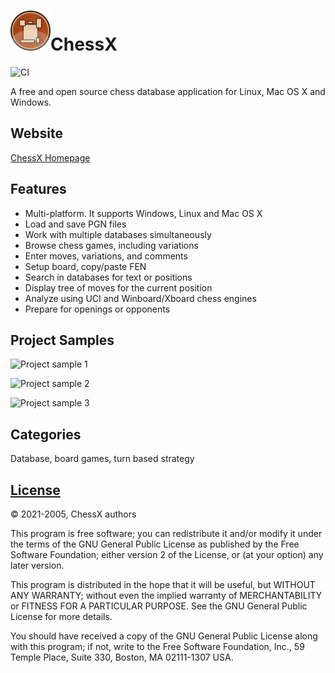 # ![Icon](data/icons/64x64/apps/chessx.png)ChessX

![CI](https://github.com/erysaj/chessx/workflows/CI/badge.svg?branch=ci-sandbox)

A free and open source chess database application for Linux, Mac OS X and Windows.

## Website

[ChessX Homepage](https://chessx.sourceforge.io/)

## Features

- Multi-platform. It supports Windows, Linux and Mac OS X
- Load and save PGN files
- Work with multiple databases simultaneously
- Browse chess games, including variations
- Enter moves, variations, and comments
- Setup board, copy/paste FEN
- Search in databases for text or positions
- Display tree of moves for the current position
- Analyze using UCI and Winboard/Xboard chess engines
- Prepare for openings or opponents

## Project Samples

[//]: # "This project samples migth be a bit dated, and could be replaced with
screenshots of a newer version?"

<img src="https://a.fsdn.com/con/app/proj/chessx/screenshots/shot-Sa.%20Okt%205%2014%3A08%3A08%202013-001.jpg"
width="400" alt="Project sample 1"> 

<img src="https://a.fsdn.com/con/app/proj/chessx/screenshots/333325.jpg"
width="400" alt="Project sample 2">

<img src="https://a.fsdn.com/con/app/proj/chessx/screenshots/287715.jpg"
width="400" alt="Project sample 3"> 

## Categories

Database, board games, turn based strategy

##  [License](COPYING.md)

:copyright: 2021-2005, ChessX authors

This program is free software; you can redistribute it and/or modify  it under the terms of the GNU General Public License as published by the Free Software Foundation; either version 2 of the License, or (at your option) any later version.

This program is distributed in the hope that it will be useful, but WITHOUT ANY WARRANTY; without even the implied warranty of MERCHANTABILITY or FITNESS FOR A PARTICULAR PURPOSE.  See the  GNU General Public License for more details.

You should have received a copy of the GNU General Public License  along with this program; if not, write to the Free Software Foundation, Inc., 59 Temple Place, Suite 330, Boston, MA  02111-1307  USA.
